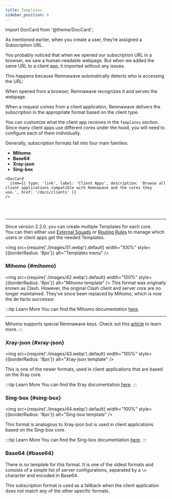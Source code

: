 ```yaml
---
title: Templates
sidebar_position: 6
---
```

import DocCard from '@theme/DocCard';

As mentioned earlier, when you create a user, they’re assigned a Subscription URL.

You probably noticed that when we opened our subscription URL in a browser, we saw a human-readable webpage. But when we added the same URL to a client app, it imported without any issues.

This happens because Remnawave automatically detects who is accessing the URL:

When opened from a browser, Remnawave recognizes it and serves the webpage.

When a request comes from a client application, Remnawave delivers the subscription in the appropriate format based on the client type.

You can customize what the client app receives in the `Templates` section. Since many client apps use different cores under the hood, you will need to configure each of them individually.

Generally, subscription formats fall into four main families:

* **Mihomo**
* **Base64**
* **Xray-json**
* **Sing-box**

```mdx-code-block
<DocCard
  item={{ type: 'link', label: 'Client Apps', description: 'Browse all client applications compatible with Remnawave and the cores they use.', href: '/docs/clients' }}
/>
```
<br></br>

---

Since version 2.2.0, you can create multiple Templates for each core.  
You can then either use [External Squads](/docs/learn-en/squads/#whats-external-squad) or [Routing Rules](/docs/learn-en/routing-rules) to manage which users or client apps get the needed Templates.

<img src={require('./images/51.webp').default} width="100%" style={{borderRadius: '8px'}} alt="Templates menu" />

### Mihomo {#mihomo}

<img src={require('./images/42.webp').default} width="100%" style={{borderRadius: '8px'}} alt="Mihomo template" />
This format was originally known as Clash. However, the original Clash client and server core are no longer maintained. They’ve since been replaced by Mihomo, which is now the de facto successor.

:::tip Learn More
You can find the Mihomo documentation [here](https://wiki.metacubex.one/config/).

---

Mihomo supports special Remnawave keys. Check out this [article](/docs/guides/templates/mihomo) to learn more.
:::

### Xray-json {#xray-json}

<img src={require('./images/43.webp').default} width="100%" style={{borderRadius: '8px'}} alt="Xray-json template" />

This is one of the newer formats, used in client applications that are based on the Xray core.

:::tip Learn More
You can find the Xray documentation [here](https://xtls.github.io).
:::

### Sing-box {#sing-box}

<img src={require('./images/44.webp').default} width="100%" style={{borderRadius: '8px'}} alt="Sing-box template" />

This format is analogous to Xray-json but is used in client applications based on the Sing-box core.

:::tip Learn More
You can find the Sing-box documentation [here](https://sing-box.sagernet.org/configuration/).
:::

### Base64 {#base64}

There is no template for this format. It is one of the oldest formats and consists of a simple list of server configurations, separated by a `\n` character and encoded in Base64.

This subscription format is used as a fallback when the client application does not match any of the other specific formats.
